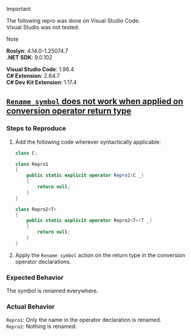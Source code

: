 > [!IMPORTANT]  
> The following repro was done on Visual Studio Code.  
> Visual Studio was not tested.  

> [!NOTE]  
> **Roslyn**: 4.14.0-1.25074.7  
> **.NET SDK**: 9.0.102  
>  
> **Visual Studio Code**: 1.96.4  
> **C# Extension**: 2.64.7  
> **C# Dev Kit Extension**: 1.17.4  

## [`Rename symbol` does not work when applied on conversion operator return type](https://github.com/dotnet/roslyn/issues/77082)

### Steps to Reproduce

1. Add the following code wherever syntactically applicable:
    ```cs
    class C;

    class Repro1
    {
        public static explicit operator Repro1(C _)
        {
            return null;
        }
    }

    class Repro2<T>
    {
        public static explicit operator Repro2<T>(T _)
        {
            return null;
        }
    }
    ```
2. Apply the `Rename symbol` action on the return type in the conversion operator declarations.

### Expected Behavior

The symbol is renamed everywhere.

### Actual Behavior

`Repro1`: Only the name in the operator declaration is renamed.  
`Repro2`: Nothing is renamed.
